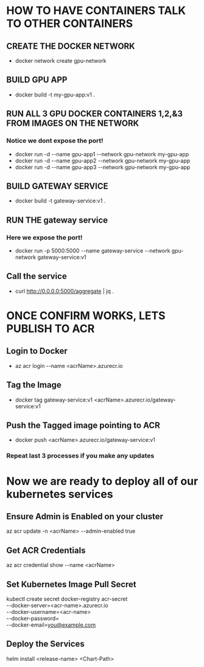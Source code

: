 # HOW TO HAVE CONTAINERS TALK TO OTHER CONTAINERS

## CREATE THE DOCKER NETWORK
- docker network create gpu-network

## BUILD GPU APP
- docker build -t my-gpu-app:v1 .

## RUN ALL 3 GPU DOCKER CONTAINERS 1,2,&3 FROM IMAGES ON THE NETWORK
### Notice we dont expose the port!
- docker run -d --name gpu-app1 --network gpu-network my-gpu-app
- docker run -d --name gpu-app2 --network gpu-network my-gpu-app
- docker run -d --name gpu-app3 --network gpu-network my-gpu-app

## BUILD GATEWAY SERVICE
- docker build -t gateway-service:v1 .

## RUN THE gateway service
### Here we expose the port!
- docker run -p 5000:5000 --name gateway-service --network gpu-network gateway-service:v1

## Call the service
- curl http://0.0.0.0:5000/aggregate | jq .

# ONCE CONFIRM WORKS, LETS PUBLISH TO ACR

## Login to Docker
- az acr login --name \<acrName\>.azurecr.io

## Tag the Image
- docker tag gateway-service:v1 \<acrName\>.azurecr.io/gateway-service:v1

## Push the Tagged image pointing to ACR
- docker push \<acrName\>.azurecr.io/gateway-service:v1

### Repeat last 3 processes if you make any updates

# Now we are ready to deploy all of our  kubernetes services

## Ensure Admin is Enabled on your cluster
az acr update -n \<acrName\> --admin-enabled true

## Get ACR Credentials
az acr credential show --name \<acrName\>


## Set Kubernetes Image Pull Secret
kubectl create secret docker-registry acr-secret \
  --docker-server=\<acr-name\>.azurecr.io \
  --docker-username=\<acr-name\> \
  --docker-password=<password> \
  --docker-email=you@example.com

  


## Deploy the Services
helm install \<release-name\> \<Chart-Path\>


